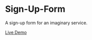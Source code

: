 # Sign-Up-Form

A sign-up form for an imaginary service.

[Live Demo](https://marcaroni3d.github.io/sign-up-form/)
